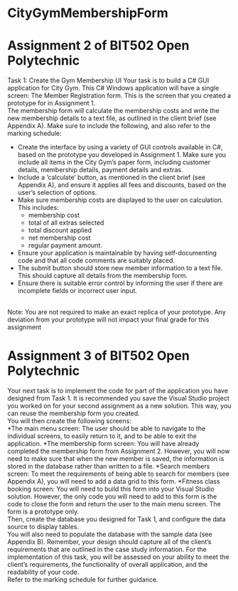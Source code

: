# CityGymMembershipForm
# Assignment 2 of BIT502 Open Polytechnic

Task 1: Create the Gym Membership UI
Your task is to build a C# GUI application for City Gym. This C# Windows application
will have a single screen: The Member Registration form. This is the screen that you
created a prototype for in Assignment 1.
<br>
The membership form will calculate the membership costs and write the new
membership details to a text file, as outlined in the client brief (see Appendix A).
Make sure to include the following, and also refer to the marking schedule:
  * Create the interface by using a variety of GUI controls available in C#, based
  on the prototype you developed in Assignment 1. Make sure you include all
  items in the City Gym’s paper form, including customer details, membership
  details, payment details and extras.
  * Include a ‘calculate’ button, as mentioned in the client brief (see Appendix A),
  and ensure it applies all fees and discounts, based on the user’s selection of
  options.
  * Make sure membership costs are displayed to the user on calculation. This
  includes:
    * membership cost
    * total of all extras selected
    * total discount applied
    * net membership cost
    * regular payment amount.
  * Ensure your application is maintainable by having self-documenting code and
  that all code comments are suitably placed.
  * The submit button should store new member information to a text file. This
  should capture all details from the membership form.
  * Ensure there is suitable error control by informing the user if there are
incomplete fields or incorrect user input.
<br>
Note: You are not required to make an exact replica of your prototype. Any deviation
from your prototype will not impact your final grade for this assignment

# Assignment 3 of BIT502 Open Polytechnic
Your next task is to implement the code for part of the application you have
designed from Task 1. It is recommended you save the Visual Studio project you
worked on for your second assignment as a new solution. This way, you can reuse
the membership form you created.
<br>
You will then create the following screens:
<br>
    *The main menu screen: The user should be able to navigate to the individual
screens, to easily return to it, and to be able to exit the application.
    *The membership form screen: You will have already completed the
membership form from Assignment 2. However, you will now need to make
sure that when the new member is saved, the information is stored in the
database rather than written to a file.
    *Search members screen: To meet the requirements of being able to search
for members (see Appendix A), you will need to add a data grid to this form.
    *Fitness class booking screen: You will need to build this form into your
Visual Studio solution. However, the only code you will need to add to this
form is the code to close the form and return the user to the main menu
screen. The form is a prototype only.
<br>
Then, create the database you designed for Task 1, and configure the data source to
display tables.
<br>
You will also need to populate the database with the sample data (see Appendix B).
Remember, your design should capture all of the client’s requirements that are
outlined in the case study information. For the implementation of this task, you will be
assessed on your ability to meet the client’s requirements, the functionality of overall
application, and the readability of your code.
<br>
Refer to the marking schedule for further guidance.